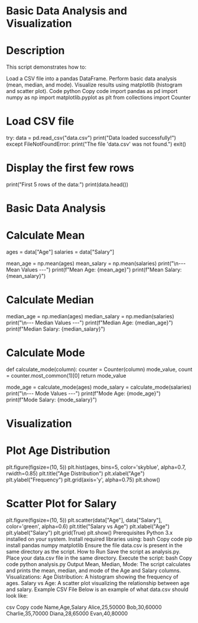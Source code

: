 # Basic Data Analysis and Visualization
# Description
This script demonstrates how to:

Load a CSV file into a pandas DataFrame.
Perform basic data analysis (mean, median, and mode).
Visualize results using matplotlib (histogram and scatter plot).
Code
python
Copy code
import pandas as pd
import numpy as np
import matplotlib.pyplot as plt
from collections import Counter

# Load CSV file
try:
    data = pd.read_csv("data.csv")
    print("Data loaded successfully!")
except FileNotFoundError:
    print("The file 'data.csv' was not found.")
    exit()

# Display the first few rows
print("First 5 rows of the data:")
print(data.head())

# Basic Data Analysis
# Calculate Mean
ages = data["Age"]
salaries = data["Salary"]

mean_age = np.mean(ages)
mean_salary = np.mean(salaries)
print("\n--- Mean Values ---")
print(f"Mean Age: {mean_age}")
print(f"Mean Salary: {mean_salary}")

# Calculate Median
median_age = np.median(ages)
median_salary = np.median(salaries)
print("\n--- Median Values ---")
print(f"Median Age: {median_age}")
print(f"Median Salary: {median_salary}")

# Calculate Mode
def calculate_mode(column):
    counter = Counter(column)
    mode_value, count = counter.most_common(1)[0]
    return mode_value

mode_age = calculate_mode(ages)
mode_salary = calculate_mode(salaries)
print("\n--- Mode Values ---")
print(f"Mode Age: {mode_age}")
print(f"Mode Salary: {mode_salary}")

# Visualization
# Plot Age Distribution
plt.figure(figsize=(10, 5))
plt.hist(ages, bins=5, color='skyblue', alpha=0.7, rwidth=0.85)
plt.title("Age Distribution")
plt.xlabel("Age")
plt.ylabel("Frequency")
plt.grid(axis='y', alpha=0.75)
plt.show()

# Scatter Plot for Salary
plt.figure(figsize=(10, 5))
plt.scatter(data["Age"], data["Salary"], color='green', alpha=0.6)
plt.title("Salary vs Age")
plt.xlabel("Age")
plt.ylabel("Salary")
plt.grid(True)
plt.show()
Prerequisites
Python 3.x installed on your system.
Install required libraries using:
bash
Copy code
pip install pandas numpy matplotlib
Ensure the file data.csv is present in the same directory as the script.
How to Run
Save the script as analysis.py.
Place your data.csv file in the same directory.
Execute the script:
bash
Copy code
python analysis.py
Output
Mean, Median, Mode:
The script calculates and prints the mean, median, and mode of the Age and Salary columns.
Visualizations:
Age Distribution: A histogram showing the frequency of ages.
Salary vs Age: A scatter plot visualizing the relationship between age and salary.
Example CSV File
Below is an example of what data.csv should look like:

csv
Copy code
Name,Age,Salary
Alice,25,50000
Bob,30,60000
Charlie,35,70000
Diana,28,65000
Evan,40,80000
